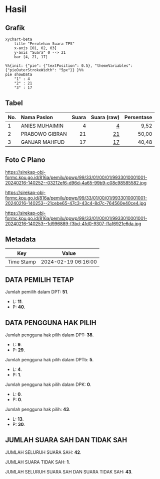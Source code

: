 # Hasil

## Grafik

```mermaid
xychart-beta
    title "Perolehan Suara TPS"
    x-axis [01, 02, 03]
    y-axis "Suara" 0 --> 21
    bar [4, 21, 17]
```

```mermaid
%%{init: {"pie": {"textPosition": 0.5}, "themeVariables": {"pieOuterStrokeWidth": "5px"}} }%%
pie showData
    "1" : 4
    "2" : 21
    "3" : 17
```

## Tabel

| No. | Nama Paslon    | Suara | Suara (raw) | Persentase |
|:--- |:-------------- | -----:| -----------:| ----------:|
| 1   | ANIES MUHAIMIN | 4     | [4][p-1]    | 9,52       |
| 2   | PRABOWO GIBRAN | 21    | [21][p-2]   | 50,00      |
| 3   | GANJAR MAHFUD  | 17    | [17][p-3]   | 40,48      |


[p-1]: https://github.com/gigit-pemilu/pemilu-2024-99-luar-negeri/blob/main/pilpres/hitung-suara/sub/99-luar-negeri/sub/33-dar-es-salaam-tanzania/sub/01-dar-es-salaam-tanzania/sub/0001-dar-es-salaam-tanzania/sub/001-pos-001/sub/paslon-1.txt
[p-2]: https://github.com/gigit-pemilu/pemilu-2024-99-luar-negeri/blob/main/pilpres/hitung-suara/sub/99-luar-negeri/sub/33-dar-es-salaam-tanzania/sub/01-dar-es-salaam-tanzania/sub/0001-dar-es-salaam-tanzania/sub/001-pos-001/sub/paslon-2.txt
[p-3]: https://github.com/gigit-pemilu/pemilu-2024-99-luar-negeri/blob/main/pilpres/hitung-suara/sub/99-luar-negeri/sub/33-dar-es-salaam-tanzania/sub/01-dar-es-salaam-tanzania/sub/0001-dar-es-salaam-tanzania/sub/001-pos-001/sub/paslon-3.txt

## Foto C Plano

https://sirekap-obj-formc.kpu.go.id/816a/pemilu/ppwp/99/33/01/00/01/9933010001001-20240216-140252--03212ef6-d96d-4a65-99b9-c08c98585582.jpg

https://sirekap-obj-formc.kpu.go.id/816a/pemilu/ppwp/99/33/01/00/01/9933010001001-20240216-140253--21cebe65-47c3-43c4-8d7c-764560e40ce4.jpg

https://sirekap-obj-formc.kpu.go.id/816a/pemilu/ppwp/99/33/01/00/01/9933010001001-20240216-140253--1d996889-f3bd-4fd0-9307-ffaf6921e6da.jpg


## Metadata

| Key        | Value               |
| ---------- | ------------------- |
| Time Stamp | 2024-02-19 06:16:00 |


## DATA PEMILIH TETAP

Jumlah pemilih dalam DPT: **51**.
 * L: **11**.
 * P: **40**.

## DATA PENGGUNA HAK PILIH

Jumlah pengguna hak pilih dalam DPT: **38**.
 * L: **9**.
 * P: **29**.

Jumlah pengguna hak pilih dalam DPTb: **5**.
 * L: **4**.
 * P: **1**.

Jumlah pengguna hak pilih dalam DPK: **0**.
 * L: **0**.
 * P: **0**.

Jumlah pengguna hak pilih: **43**.
 * L: **13**.
 * P: **30**.

## JUMLAH SUARA SAH DAN TIDAK SAH

JUMLAH SELURUH SUARA SAH: **42**.

JUMLAH SUARA TIDAK SAH: **1**.

JUMLAH SELURUH SUARA SAH DAN SUARA TIDAK SAH: **43**.


